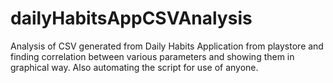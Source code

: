 # dailyHabitsAppCSVAnalysis
Analysis of CSV generated from Daily Habits Application from playstore and finding correlation between various parameters and showing them in graphical way. Also automating the script for use of anyone.
